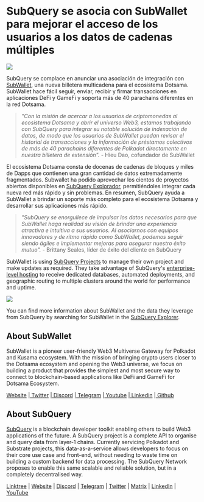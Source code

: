 # SubQuery se asocia con SubWallet para mejorar el acceso de los usuarios a los datos de cadenas múltiples

![](https://miro.medium.com/max/1400/0*WrTfOuh_9W9uOs_s)

SubQuery se complace en anunciar una asociación de integración con [SubWallet](https://subwallet.app/), una nueva billetera multicadena para el ecosistema Dotsama. SubWallet hace fácil seguir, enviar, recibir y firmar transacciones en aplicaciones DeFi y GameFi y soporta más de 40 parachains diferentes en la red Dotsama.

> _"Con la misión de acercar a los usuarios de criptomonedas al ecosistema Dotsama y abrir el universo Web3, estamos trabajando con SubQuery para integrar su notable solución de indexación de datos, de modo que los usuarios de SubWallet puedan revisar el historial de transacciones y la información de préstamos colectivos de más de 40 parachains diferentes de Polkadot directamente en nuestra billetera de extensión"._ - Hieu Dao, cofundador de SubWallet

El ecosistema Dotsama consta de docenas de cadenas de bloques y miles de Dapps que contienen una gran cantidad de datos extremadamente fragmentados. Subwallet ha podido aprovechar los cientos de proyectos abiertos disponibles en [SubQuery Explorador](https://explorer.subquery.network/), permitiéndoles integrar cada nueva red más rápido y sin problemas. En resumen, SubQuery ayuda a SubWallet a brindar un soporte más completo para el ecosistema Dotsama y desarrollar sus aplicaciones más rápido.

> _"SubQuery se enorgullece de impulsar los datos necesarios para que SubWallet haga realidad su visión de brindar una experiencia atractiva e intuitiva a sus usuarios. Al asociarnos con equipos innovadores y de ritmo rápido como SubWallet, podemos seguir siendo ágiles e implementar mejoras para asegurar nuestro éxito mutuo"._ - Brittany Seales, líder de éxito del cliente en SubQuery

SubWallet is using [SubQuery Projects](https://project.subquery.network/) to manage their own project and make updates as required. They take advantage of SubQuery's [enterprise-level hosting](../blogs/20211228-enterprise-hosted.md) to receive dedicated databases, automated deployments, and geographic routing to multiple clusters around the world for performance and uptime.

![](https://miro.medium.com/max/1400/0*2veb8l0E6zpyhhNB)

You can find more information about SubWallet and the data they leverage from SubQuery by searching for SubWallet in the [SubQuery Explorer](https://explorer.subquery.network/).

## About SubWallet

SubWallet is a pioneer user-friendly Web3 Multiverse Gateway for Polkadot and Kusama ecosystem. With the mission of bringing crypto users closer to the Dotsama ecosystem and opening the Web3 universe, we focus on building a product that provides the simplest and most secure way to connect to blockchain-based applications like DeFi and GameFi for Dotsama Ecosystem.

[Website](https://subwallet.app/) |[ Twitter](https://twitter.com/subwalletapp) |[ Discord](https://discord.gg/eDdVzF8ynJ) |[ Telegram](https://t.me/subwallet) |[ Youtube](https://www.youtube.com/channel/UC5XYLzQ1G077kUb7guZEMdA) |[ Linkedin](https://www.linkedin.com/company/subwallet/) |[ Github](https://github.com/Koniverse)

## About SubQuery

[SubQuery](https://subquery.network) is a blockchain developer toolkit enabling others to build Web3 applications of the future. A SubQuery project is a complete API to organise and query data from layer-1 chains. Currently servicing Polkadot and Substrate projects, this data-as-a-service allows developers to focus on their core use case and front-end, without needing to waste time on building a custom backend for data processing. The SubQuery Network proposes to enable this same scalable and reliable solution, but in a completely decentralised way.

​​[Linktree](https://linktr.ee/subquerynetwork) | [Website](https://subquery.network/) | [Discord](https://discord.com/invite/78zg8aBSMG) | [Telegram](https://t.me/subquerynetwork) | [Twitter](https://twitter.com/subquerynetwork) | [Matrix](https://matrix.to/#/#subquery:matrix.org) | [LinkedIn](https://www.linkedin.com/company/subquery) | [YouTube](https://www.youtube.com/channel/UCi1a6NUUjegcLHDFLr7CqLw)
